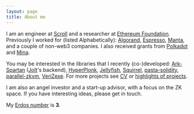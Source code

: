 ```yaml
---
layout: page
title: About me
---
```

I am an engineer at [Scroll](https://scroll.io/) and a researcher at [Ethereum Foundation](https://crypto.ethereum.org/team).
Previously I worked for (listed Alphabetically): [Algorand](https://algorand.com), [Espresso](https://www.espressosys.com/),
[Manta](https://manta.network/), and a couple of non-web3 companies.
I also received grants from [Polkadot](https://web3.foundation/) and [Mina](https://minaprotocol.com/).

You may be interested in the libraries that I recently (co-)developed:
[Ark-Spartan](https://github.com/arkworks-rs/spartan) ([Jolt](https://github.com/a16z/jolt)'s backend),
[HyperPlonk](https://github.com/EspressoSystems/hyperplonk),
[Jellyfish](https://github.com/SpectrumXYZ/jellyfish),
[Squirrel](https://github.com/zhenfeizhang/sync_multi_sig),
[pasta-solidity](https://github.com/zhenfeizhang/pasta-solidity),
[parallel-zkvm](https://github.com/scroll-tech/singer),
[VeriZexe](https://github.com/EspressoSystems/veri-zexe).
For more projects see [CV](../cv/output/cv.pdf) or
[highlights of projects](https://zhenfeizhang.github.io/material/projects/).


I am also an angel investor and a start-up advisor, with a focus on the ZK space. If you have interesting ideas, please get in touch.

<!-- 
 of the [Ethereum Foundation](https://crypto.ethereum.org/team), and 
a staff cryptography engineer at a stealth startup.
Prior to that,
I was a co-founder and the CTO of [Manta network](https://manta.network/); 
I worked for [Ant Group](https://www.ant-group.com), [Algorand](https://algorand.com),
and [OnBoard Security Inc](https://www.onboardsecurity.com/).
I received my Ph.D. from
[University of Wollongong](https://www.uow.edu.au/) in 2014.

My research interests are in lattice based cryptography. 

My engineering interests are in practical ZKP systems and efficient cryptography primitives. -->

<!-- 
I worked on cryptography for blockchains and contributed to [several cryptographic libraries](https://zhenfeizhang.github.io/material/projects/).  I am also involved in __2__ out of 7 [NIST PQC finalists](https://csrc.nist.gov/projects/post-quantum-cryptography/round-3-submissions): [NTRU](https://ntru.org)
and [Falcon](https://falcon-sign.info/).
My main research area has been lattice-based
cryptography, NTRU cryptosystems, fully homomorphic
encryptions, and zero knowledge proof systems. -->

My [Erdos number](https://en.wikipedia.org/wiki/List_of_people_by_Erdős_number) is __3__.


<!-- You may find a [CV](../cv/output/cv.pdf) and
[highlights of projects](https://zhenfeizhang.github.io/material/projects/) that I worked on;
last update Nov 2021. -->

<!-- I have openings ([angel list](https://angel.co/company/manta-network/jobs/1182625-protocol-and-backend-engineers), [linkedin](https://www.linkedin.com/jobs/view/2460670356/)) for cryptographic engineers.  -->
